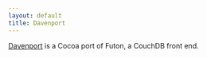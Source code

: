 ```yaml
---
layout: default
title: Davenport
---
```


<a href="http://github.com/objectiveous/davenport">Davenport</a> is a Cocoa port of Futon, a CouchDB front end. 

